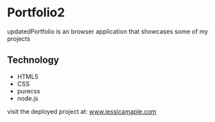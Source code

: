 # Portfolio2

updatedPortfolio is an browser application that showcases some of my projects

## Technology

- HTML5 
- CSS
- purecss
- node.js

visit the deployed project at: www.jessicamaple.com
